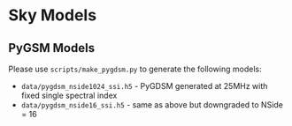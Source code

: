 # Sky Models

## PyGSM Models

Please use `scripts/make_pygdsm.py` to generate the following models:
 * `data/pygdsm_nside1024_ssi.h5` - PyGDSM generated at 25MHz with fixed single spectral index 
 * `data/pygdsm_nside16_ssi.h5` - same as above but downgraded to NSide = 16
 
